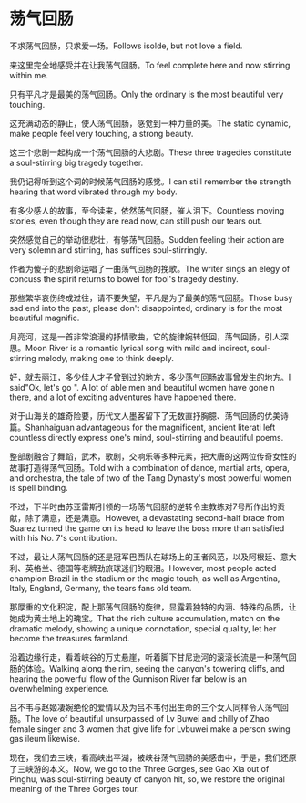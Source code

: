 # 荡气回肠

<p><span class="chinese">不求荡气回肠，只求爱一场。</span><span class="english">Follows isolde, but not love a field.</span></p>

<p><span class="chinese">来这里完全地感受并在让我荡气回肠。</span><span class="english">To feel complete here and now stirring within me.</span></p>

<p><span class="chinese">只有平凡才是最美的荡气回肠。</span><span class="english">Only the ordinary is the most beautiful very touching.</span></p>

<p><span class="chinese">这充满动态的静止，使人荡气回肠，感觉到一种力量的美。</span><span class="english">The static dynamic, make people feel very touching, a strong beauty.</span></p>

<p><span class="chinese">这三个悲剧一起构成一个荡气回肠的大悲剧。</span><span class="english">These three tragedies constitute a soul-stirring big tragedy together.</span></p>

<p><span class="chinese">我仍记得听到这个词的时候荡气回肠的感觉。</span><span class="english">I can still remember the strength hearing that word vibrated through my body.</span></p>

<p><span class="chinese">有多少感人的故事，至今读来，依然荡气回肠，催人泪下。</span><span class="english">Countless moving stories, even though they are read now, can still push our tears out.</span></p>

<p><span class="chinese">突然感觉自己的举动很悲壮，有够荡气回肠。</span><span class="english">Sudden feeling their action are very solemn and stirring, has suffices soul-stirringly.</span></p>

<p><span class="chinese">作者为傻子的悲剧命运唱了一曲荡气回肠的挽歌。</span><span class="english">The writer sings an elegy of concuss the spirit returns to bowel for fool's tragedy destiny.</span></p>

<p><span class="chinese">那些繁华哀伤终成过往，请不要失望，平凡是为了最美的荡气回肠。</span><span class="english">Those busy sad end into the past, please don't disappointed, ordinary is for the most beautiful magnific.</span></p>

<p><span class="chinese">月亮河，这是一首非常浪漫的抒情歌曲，它的旋律婉转低回，荡气回肠，引人深思。</span><span class="english">Moon River is a romantic lyrical song with mild and indirect, soul-stirring melody, making one to think deeply.</span></p>

<p><span class="chinese">好，就去丽江，多少佳人才子曾到过的地方，多少荡气回肠故事曾发生的地方。</span><span class="english">I said"Ok, let's go ". A lot of able men and beautiful women have gone n there, and a lot of exciting adventures have happened there.</span></p>

<p><span class="chinese">对于山海关的雄奇险要，历代文人墨客留下了无数直抒胸臆、荡气回肠的优美诗篇。</span><span class="english">Shanhaiguan advantageous for the magnificent, ancient literati left countless directly express one's mind, soul-stirring and beautiful poems.</span></p>

<p><span class="chinese">整部剧融合了舞蹈，武术，歌剧，交响乐等多种元素，把大唐的这两位传奇女性的故事打造得荡气回肠。</span><span class="english">Told with a combination of dance, martial arts, opera, and orchestra, the tale of two of the Tang Dynasty's most powerful women is spell binding.</span></p>

<p><span class="chinese">不过，下半时由苏亚雷斯引领的一场荡气回肠的逆转令主教练对7号所作出的贡献，除了满意，还是满意。</span><span class="english">However, a devastating second-half brace from Suarez turned the game on its head to leave the boss more than satisfied with his No. 7's contribution.</span></p>

<p><span class="chinese">不过，最让人荡气回肠的还是冠军巴西队在球场上的王者风范，以及阿根廷、意大利、英格兰、德国等老牌劲旅球迷们的眼泪。</span><span class="english">However, most people acted champion Brazil in the stadium or the magic touch, as well as Argentina, Italy, England, Germany, the tears fans old team.</span></p>

<p><span class="chinese">那厚重的文化积淀，配上那荡气回肠的旋律，显露着独特的内涵、特殊的品质，让她成为黄土地上的瑰宝。</span><span class="english">That the rich culture accumulation, match on the dramatic melody, showing a unique connotation, special quality, let her become the treasures farmland.</span></p>

<p><span class="chinese">沿着边缘行走，看着峡谷的万丈悬崖，听着脚下甘尼逊河的滚滚长流是一种荡气回肠的体验。</span><span class="english">Walking along the rim, seeing the canyon's towering cliffs, and hearing the powerful flow of the Gunnison River far below is an overwhelming experience.</span></p>

<p><span class="chinese">吕不韦与赵姬凄婉绝伦的爱情以及为吕不韦付出生命的三个女人同样令人荡气回肠。</span><span class="english">The love of beautiful unsurpassed of Lv Buwei and chilly of Zhao female singer and 3 women that give life for Lvbuwei make a person swing gas ileum likewise.</span></p>

<p><span class="chinese">现在，我们去三峡，看高峡出平湖，被峡谷荡气回肠的美感击中，于是，我们还原了三峡游的本义。</span><span class="english">Now, we go to the Three Gorges, see Gao Xia out of Pinghu, was soul-stirring beauty of canyon hit, so, we restore the original meaning of the Three Gorges tour.</span></p>

